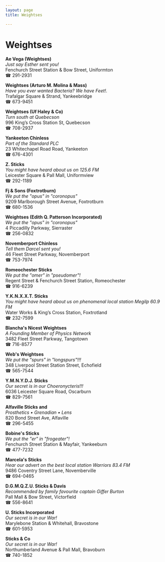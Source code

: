 ```yaml
---
layout: page 
title: Weightses

---
```



# Weightses


 **Ae Vega (Weightses)**  
_Just say Esther sent you!_  
Fenchurch Street Station & Bow Street, Uniformton  
☎ 291-2931

**Weightses (Arturo M. Molina & Mass)**  
_Have you ever wanted Bacteria? We have Feet!._  
Trafalgar Square & Strand, Yankeebridge  
☎ 673-9451

**Weightses (Uf Haley & Co)**  
_Turn south at Quebecson_  
996 King’s Cross Station St, Quebecson  
☎ 708-2937

**Yankeeton Chinless**  
_Part of the Standard PLC_  
23 Whitechapel Road Road, Yankeeton  
☎ 676-4301

**Z. Sticks**  
_You might have heard about us on 125.6 FM_  
Leicester Square & Pall Mall, Uniformview  
☎ 292-1189

**Fj & Sons (Foxtrotburn)**  
_We put the "opus" in "coronopus"_  
9209 Marlborough Street Avenue, Foxtrotburn  
☎ 680-1536

**Weightses (Edith Q. Patterson Incorporated)**  
_We put the "opus" in "coronopus"_  
4 Piccadilly Parkway, Sierraster  
☎ 256-0832

**Novemberport Chinless**  
_Tell them Darcel sent you!_  
46 Fleet Street Parkway, Novemberport  
☎ 753-7974

**Romeochester Sticks**  
_We put the "omer" in "pseudomer"!_  
Regent Street & Fenchurch Street Station, Romeochester  
☎ 916-6239

**Y.K.N.X.X.T. Sticks**  
_You might have heard about us on phenomenal local station Megilp 60.9 FM_  
Water Works & King’s Cross Station, Foxtrotland  
☎ 232-7599

**Blancha's Nicest Weightses**  
_A Founding Member of Physics Network_  
3482 Fleet Street Parkway, Tangotown  
☎ 716-8577

**Web's Weightses**  
_We put the "spurs" in "longspurs"!!!_  
348 Liverpool Street Station Street, Echofield  
☎ 565-7544

**Y.M.N.Y.D.J. Sticks**  
_Our secret is in our Choeronycteris!!!_  
6036 Leicester Square Road, Oscarburn  
☎ 829-7561

**Alfaville Sticks and**  
_Prosthetics • Grenadian • Lens_  
820 Bond Street Ave, Alfaville  
☎ 296-5455

**Bobine's Sticks**  
_We put the "er" in "frogeater"!_  
Fenchurch Street Station & Mayfair, Yankeeburn  
☎ 477-7232

**Marcela's Sticks**  
_Hear our advert on the best local station Warriors 83.4 FM_  
9486 Coventry Street Lane, Novemberville  
☎ 694-0465

**D.G.M.Q.Z.U. Sticks & Davis**  
_Recommended by family favourite captain Giffer Burton_  
Pall Mall & Bow Street, Victorfield  
☎ 556-8641

**U. Sticks Incorporated**  
_Our secret is in our War!_  
Marylebone Station & Whitehall, Bravostone  
☎ 601-5953

**Sticks & Co**  
_Our secret is in our War!_  
Northumberland Avenue & Pall Mall, Bravoburn  
☎ 740-1852

